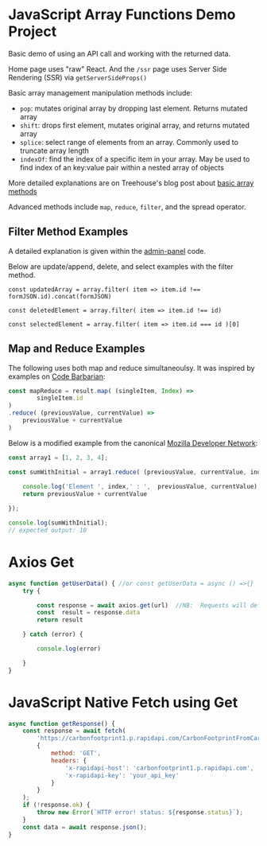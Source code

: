 # JavaScript Array Functions Demo Project

Basic demo of using an API call and working with the returned data.

Home page uses "raw" React. And the `/ssr` page uses Server Side Rendering (SSR) via `getServerSideProps()`

Basic array management manipulation methods include:

* `pop`: mutates original array by dropping last element. Returns mutated array
* `shift`: drops first element, mutates original array, and returns mutated array
* `splice`: select range of elements from an array. Commonly used to truncate array length
* `indexOf`:  find the index of a specific item in your array. May be used to find index of an key:value pair within a nested array of objects

More detailed explanations are on Treehouse's blog post about [basic array methods](https://blog.teamtreehouse.com/javascript-basic-array-methods)

Advanced methods include `map`, `reduce`, `filter`, and the spread operator.

## Filter Method Examples

A detailed explanation is given within the [admin-panel](https://github.com/codesport/admin-panel/blob/main-final-public/src/components/Controller.js#L210-L228) code.  

Below are update/append, delete, and select examples with the filter method.

`const updatedArray = array.filter( item => item.id !== formJSON.id).concat(formJSON)`

`const deletedElement = array.filter( item => item.id !== id)`

`const selectedElement = array.filter( item => item.id === id )[0]`


## Map and Reduce Examples

The following uses both map and reduce simultaneoulsy. It was inspired by examples on [Code Barbarian](https://thecodebarbarian.com/javascript-reduce-in-5-examples.html):

```javascript
const mapReduce = result.map( (singleItem, Index) =>
        singleItem.id        
)        
.reduce( (previousValue, currentValue) =>
    previousValue + currentValue
)          
```

Below is a modified example from the canonical [Mozilla Developer Network](https://developer.mozilla.org/en-US/docs/Web/JavaScript/Reference/Global_Objects/Array/reduce#try_it):

```javascript
const array1 = [1, 2, 3, 4];

const sumWithInitial = array1.reduce( (previousValue, currentValue, index, array) => {
  	
    console.log('Element ', index,' : ',  previousValue, currentValue);
    return previousValue + currentValue

});

console.log(sumWithInitial);
// expected output: 10
```

# Axios Get

```javascript
async function getUserData() { //or const getUserData = async () =>{}
    try {

        const response = await axios.get(url)  //NB:  Requests will default to GET if method is not specified.
        const  result = response.data
        return result

    } catch (error) {

        console.log(error)

    }
}
```

# JavaScript Native Fetch using Get
```javascript
async function getResponse() {
	const response = await fetch(
		'https://carbonfootprint1.p.rapidapi.com/CarbonFootprintFromCarTravel?distance=100&vehicle=SmallDieselCar',
		{
			method: 'GET',
			headers: {
				'x-rapidapi-host': 'carbonfootprint1.p.rapidapi.com',
				'x-rapidapi-key': 'your_api_key'
			}
		}
	);
	if (!response.ok) {
		throw new Error(`HTTP error! status: ${response.status}`);
	}
	const data = await response.json();
}
```
